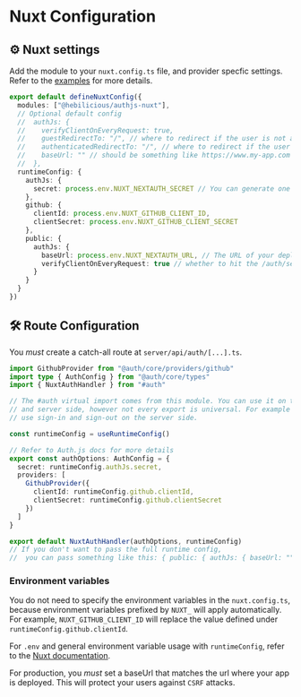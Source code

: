# Nuxt Configuration

## ⚙️ Nuxt settings

Add the module to your `nuxt.config.ts` file, and provider specfic settings.
Refer to the [examples](https://github.com/Hebilicious/authjs-nuxt-examples) for more details.

```ts
export default defineNuxtConfig({
  modules: ["@hebilicious/authjs-nuxt"],
  // Optional default config
  //  authJs: {
  //    verifyClientOnEveryRequest: true,
  //    guestRedirectTo: "/", // where to redirect if the user is not authenticated
  //    authenticatedRedirectTo: "/", // where to redirect if the user is authenticated
  //    baseUrl: "" // should be something like https://www.my-app.com
  //  },
  runtimeConfig: {
    authJs: {
      secret: process.env.NUXT_NEXTAUTH_SECRET // You can generate one with `openssl rand -base64 32`
    },
    github: {
      clientId: process.env.NUXT_GITHUB_CLIENT_ID,
      clientSecret: process.env.NUXT_GITHUB_CLIENT_SECRET
    },
    public: {
      authJs: {
        baseUrl: process.env.NUXT_NEXTAUTH_URL, // The URL of your deployed app (used for origin Check in production)
        verifyClientOnEveryRequest: true // whether to hit the /auth/session endpoint on every client request
      }
    }
  }
})
```

## 🛠️ Route Configuration

You *must* create a catch-all route at `server/api/auth/[...].ts`.

```ts
import GithubProvider from "@auth/core/providers/github"
import type { AuthConfig } from "@auth/core/types"
import { NuxtAuthHandler } from "#auth"

// The #auth virtual import comes from this module. You can use it on the client
// and server side, however not every export is universal. For example do not
// use sign-in and sign-out on the server side.

const runtimeConfig = useRuntimeConfig()

// Refer to Auth.js docs for more details
export const authOptions: AuthConfig = {
  secret: runtimeConfig.authJs.secret,
  providers: [
    GithubProvider({
      clientId: runtimeConfig.github.clientId,
      clientSecret: runtimeConfig.github.clientSecret
    })
  ]
}

export default NuxtAuthHandler(authOptions, runtimeConfig)
// If you don't want to pass the full runtime config,
//  you can pass something like this: { public: { authJs: { baseUrl: "" } } }
```

### Environment variables

You do not need to specify the environment variables in the `nuxt.config.ts`, because environment variables prefixed by `NUXT_` will apply automatically.
For example, `NUXT_GITHUB_CLIENT_ID` will replace the value defined under `runtimeConfig.github.clientId`.

For `.env` and general environment variable usage with `runtimeConfig`, refer to the [Nuxt documentation](https://nuxt.com/docs/guide/going-further/runtime-config).

For production, you *must* set a baseUrl that matches the url where your app is deployed. This will protect your users against `CSRF` attacks.
